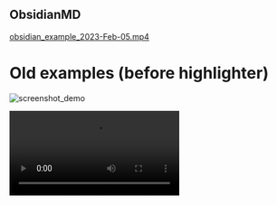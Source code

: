 ## ObsidianMD

[obsidian_example_2023-Feb-05.mp4](
https://user-images.githubusercontent.com/3221521/216853025-5cb82b18-fbcc-438e-8ff6-f791713c6b8b.mp4)


# Old examples (before highlighter)


![screenshot_demo](https://user-images.githubusercontent.com/3221521/168455027-965da612-b783-4d92-83e2-4cd7b4830a43.png)

<video src="https://user-images.githubusercontent.com/3221521/168455012-e1183f62-4682-4230-84e7-8a461d8985a0.mp4"></video>

